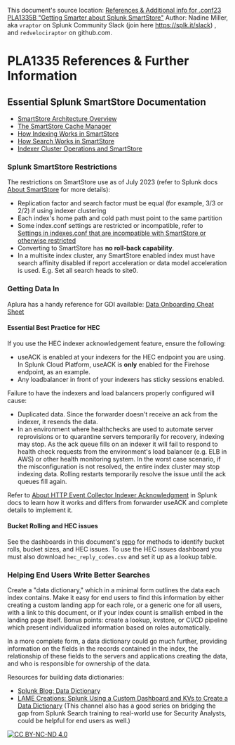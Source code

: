This document's source location: [References & Additional info for .conf23 PLA1335B "Getting Smarter about Splunk SmartStore"](https://github.com/redvelociraptor/gettingsmarter/)
Author: Nadine Miller, aka `vraptor` on Splunk Community Slack (join here https://splk.it/slack) , and `redvelociraptor` on github.com.

# PLA1335 References & Further Information

## Essential Splunk SmartStore Documentation
 * [SmartStore Architecture Overview](https://docs.splunk.com/Documentation/Splunk/latest/Indexer/SmartStorearchitecture)
 * [The SmartStore Cache Manager](https://docs.splunk.com/Documentation/Splunk/latest/Indexer/SmartStorecachemanager)
 * [How Indexing Works in SmartStore](https://docs.splunk.com/Documentation/Splunk/latest/Indexer/SmartStoreindexing)
 * [How Search Works in SmartStore](https://docs.splunk.com/Documentation/Splunk/latest/Indexer/SmartStoresearching)
 * [Indexer Cluster Operations and SmartStore](https://docs.splunk.com/Documentation/Splunk/latest/Indexer/IndexerclusteroperationsandSmartStore)

### Splunk SmartStore Restrictions
The restrictions on SmartStore use as of July 2023 (refer to Splunk docs [About SmartStore](https://docs.splunk.com/Documentation/Splunk/latest/Indexer/AboutSmartStore#Current_restrictions_on_SmartStore_use) for more details): 

 * Replication factor and search factor must be equal (for example, 3/3 or 2/2) if using indexer clustering
 * Each index's home path and cold path must point to the same partition
 * Some index.conf settings are restricted or incompatible, refer to [Settings in indexes.conf that are incompatible with SmartStore or otherwise restricted](https://docs.splunk.com/Documentation/Splunk/latest/Indexer/ConfigureSmartStore#Settings_in_indexes.conf_that_are_incompatible_with_SmartStore_or_otherwise_restricted)
 * Converting to SmartStore has **no roll-back capability**.
 * In a multisite index cluster, any SmartStore enabled index must have search affinity disabled if report acceleration or data model acceleration is used. E.g. Set all search heads to site0.

### Getting Data In
Aplura has a handy reference for GDI available: [Data Onboarding Cheat Sheet](https://www.aplura.com/assets/pdf/onboarding_cheatsheet.pdf)

#### Essential Best Practice for HEC 
If you use the HEC indexer acknowledgement feature, ensure the following:

 * useACK is enabled at your indexers for the HEC endpoint you are using. In Splunk Cloud Platform, useACK is **only** enabled for the Firehose endpoint, as an example.
 * Any loadbalancer in front of your indexers has sticky sessions enabled.

Failure to have the indexers and load balancers properly configured will cause:

 * Duplicated data. Since the forwarder doesn't receive an ack from the indexer, it resends the data.
 * In an environment where healthchecks are used to automate server reprovisions or to quarantine servers temporarily for recovery, indexing may stop. As the ack queue fills on an indexer it will fail to respond to health check requests from the environment's load balancer (e.g. ELB in AWS) or other health monitoring system. In the worst case scenario, if the misconfiguration is not resolved, the entire index cluster may stop indexing data. Rolling restarts temporarily resolve the issue until the ack queues fill again.

Refer to [About HTTP Event Collector Indexer Acknowledgment](https://docs.splunk.com/Documentation/Splunk/latest/Data/AboutHECIDXAck) in Splunk docs to learn how it works and differs from forwarder useACK and complete details to implement it.

#### Bucket Rolling and HEC issues
See the dashboards in this document's [repo](https://github.com/redvelociraptor/gettingsmarter/) for methods to identify bucket rolls, bucket sizes, and HEC issues. To use the HEC issues dashboard you must also download `hec_reply_codes.csv` and set it up as a lookup table.

### Helping End Users Write Better Searches
Create a "data dictionary," which in a minimal form outlines the data each index contains. Make it easy for end users to find this information by either creating a custom landing app for each role, or a generic one for all users, with a link to this document, or if your index count is smallish embed in the landing page itself. Bonus points: create a lookup, kvstore, or CI/CD pipeline which present individualized information based on roles automatically.

In a more complete form, a data dictionary could go much further, providing information on the fields in the records contained in the index, the relationship of these fields to the servers and applications creating the data, and who is responsible for ownership of the data.

Resources for building data dictionaries:

 * [Splunk Blog: Data Dictionary](https://www.splunk.com/en_us/blog/learn/data-dictionary.html)
 * [LAME Creations: Splunk Using a Custom Dashboard and KVs to Create a Data Dictionary](https://www.youtube.com/watch?v=HVNMgCqSGnI) 
    (This channel also has a good series on bridging the gap from Splunk Search training to real-world use for Security Analysts, could be helpful for end users as well.)

[![CC BY-NC-ND 4.0][cc-by-nc-nd-image]][cc-by-nc-nd]



[cc-by-nc-nd]: http://creativecommons.org/licenses/by-nc-nd/4.0/
[cc-by-nc-nd-image]: https://i.creativecommons.org/l/by-nc-nd/4.0/88x31.png
[cc-by-nc-nd-shield]: https://img.shields.io/badge/License-CC%20BY--NC--ND%204.0-lightgrey.svg